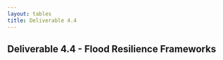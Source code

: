 ```yaml
---
layout: tables
title: Deliverable 4.4
---
```


## Deliverable 4.4 - Flood Resilience Frameworks

<table id="csv-table"></table>

<script>
    document.addEventListener('DOMContentLoaded', function() {
        renderCSVTable('{{ site.baseurl }}/tables/44-frameworks-floodResilience.csv', 'csv-table');
    });
</script>
